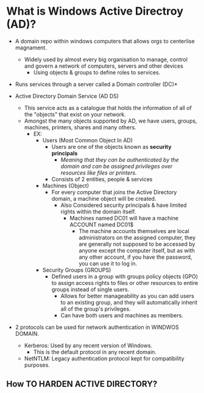 # What is Windows Active Directroy (AD)?

* A domain repo within windows computers that allows orgs to centerlise magnament.
  * Widely used by almost every big organisation to manage, control and govern a network of computers, servers and other devices
    * Using objects & groups to define roles to services.
* Runs services through a server called a Domain controller (DC)*

* Active Directory Domain Service (AD DS)
  * This service acts as a catalogue that holds the information of all of the "objects" that exist on your network.
  * Amongst the many objects supported by AD, we have users, groups, machines, printers, shares and many others.
    * EX:
      * Users (Most Common Object In AD)
        * Users are one of the objects known as **security principals**
          * *Meaning that they can be authenticated by the domain and can be assigned privileges over resources like files or printers.*
        * Consists of 2 entities, people & services
      * Machines (Object)
        * For every computer that joins the Active Directory domain, a machine object will be created.
          * Also Considered security principals & have limited rights within the domain itself.
            * Machines named DC01 will have a machine ACCOUNT named DC01$
              * The machine accounts themselves are local administrators on the assigned computer, they are generally not supposed to be accessed by anyone except the computer itself, but as with any other account, if you have the password, you can use it to log in.
      * Security Groups (GROUPS)
        * Defined users in a group with groups policy objects (GPO) to assign access rights to files or other resources to entire groups instead of single users.
          * Allows for better manageability as you can add users to an existing group, and they will automatically inherit all of the group's privileges.
          * Can have both users and machines as members.

* 2 protocols can be used for network authentication in WINDWOS DOMAIN.
  * Kerberos: Used by any recent version of Windows.
    * This is the default protocol in any recent domain.
  * NetNTLM: Legacy authentication protocol kept for compatibility purposes.

## How TO HARDEN ACTIVE DIRECTORY?
